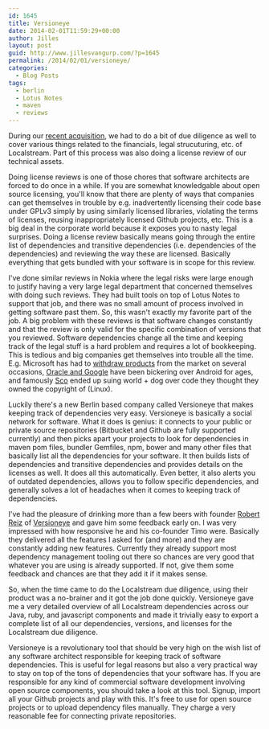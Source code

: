 ```yaml
---
id: 1645
title: Versioneye
date: 2014-02-01T11:59:29+00:00
author: Jilles
layout: post
guid: http://www.jillesvangurp.com/?p=1645
permalink: /2014/02/01/versioneye/
categories:
  - Blog Posts
tags:
  - berlin
  - Lotus Notes
  - maven
  - reviews
---
```

During our [recent acquisition](https://www.jillesvangurp.com/2014/02/01/localstream-and-linko/), we had to do a bit of due diligence as well to cover various things related to the financials, legal strucuturing, etc. of Localstream. Part of this process was also doing a license review of our technical assets.

Doing license reviews is one of those chores that software architects are forced to do once in a while. If you are somewhat knowledgable about open source licensing, you'll know that there are plenty of ways that companies can get themselves in trouble by e.g. inadvertently licensing their code base under GPLv3 simply by using similarly licensed libraries, violating the terms of licenses, reusing inappropriately licensed Github projects, etc. This is a big deal in the corporate world because it exposes you to nasty legal surprises. Doing a license review basically means going through the entire list of dependencies and transitive dependencies (i.e. dependencies of the dependencies) and reviewing the way these are licensed. Basically everything that gets bundled with your software is in scope for this review. 

I've done similar reviews in Nokia where the legal risks were large enough to justify having a very large legal department that concerned themselves with doing such reviews. They had built tools on top of Lotus Notes to support that job, and there was no small amount of process involved in getting software past them. So, this wasn't exactly my favorite part of the job. A big problem with these reviews is that software changes constantly and that the review is only valid for the specific combination of versions that you reviewed. Software dependencies change all the time and keeping track of the legal stuff is a hard problem and requires a lot of bookkeeping. This is tedious and big companies get themselves into trouble all the time. E.g. Microsoft has had to [withdraw products](http://www.zdnet.com/blog/microsoft/microsoft-admits-its-gpl-violation-will-reissue-windows-7-tool-under-open-source-license/4547) from the market on several occasions, [Oracle and Google](http://www.groklaw.net/staticpages/index.php?page=OracleGoogle) have been bickering over Android for ages, and famously [Sco](http://www.groklaw.net/staticpages/index.php?page=20061212211835541) ended up suing world + dog over code they thought they owned the copyright of (Linux).

Luckily there's a new Berlin based company called Versioneye that makes keeping track of dependencies very easy. Versioneye is basically a social network for software. What it does is genius: it connects to your public or private source repositories (Bitbucket and Github are fully supported currently) and then picks apart your projects to look for dependencies in maven pom files, bundler Gemfiles, npm, bower and many other files that basically list all the dependencies for your software. It then builds lists of dependencies and transitive dependencies and provides details on the licenses as well. It does all this automatically. Even better, it also alerts you of outdated dependencies, allows you to follow specific dependencies, and generally solves a lot of headaches when it comes to keeping track of dependencies.  

I've had the pleasure of drinking more than a few beers with founder [Robert Reiz](https://twitter.com/RobertReiz) of [Versioneye](https://www.versioneye.com/) and gave him some feedback early on. I was very impressed with how responsive he and his co-founder Timo were. Basically they delivered all the features I asked for (and more) and they are constantly adding new features. Currently they already support most dependency management tooling out there so chances are very good that whatever you are using is already supported. If not, give them some feedback and chances are that they add it if it makes sense. 

So, when the time came to do the Localstream due diligence, using their product was a no-brainer and it got the job done quickly. Versioneye gave me a very detailed overview of all Localstream dependencies across our Java, ruby, and javascript components and made it trivially easy to export a complete list of all our dependencies, versions, and licenses for the Localstream due diligence.

Versioneye is a revolutionary tool that should be very high on the wish list of any software architect responsible for keeping track of software dependencies. This is useful for legal reasons but also a very practical way to stay on top of the tons of dependencies that your software has. If you are responsible for any kind of commercial software development involving open source components, you should take a look at this tool. Signup, import all your Github projects and play with this. It's free to use for open source projects or to upload dependency files manually. They charge a very reasonable fee for connecting private repositories.